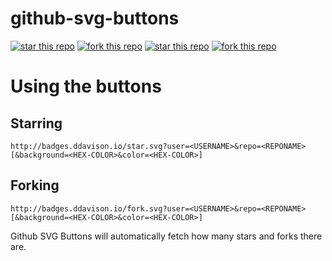 github-svg-buttons
===============

[![star this repo](http://badges.ddavison.io/star.svg?user=ddavison&repo=github-svg-buttons)](http://github.com/ddavison/github-svg-buttons)
[![fork this repo](http://badges.ddavison.io/fork.svg?user=ddavison&repo=github-svg-buttons)](http://github.com/ddavison/github-svg-buttons/fork)
[![star this repo](http://badges.ddavison.io/star.svg?user=ddavison&repo=github-svg-buttons&style=flat&color=fff&background=007ec6)](https://github.com/ddavison/github-svg-buttons)
[![fork this repo](http://badges.ddavison.io/fork.svg?user=ddavison&repo=github-svg-buttons&style=flat&color=fff&background=007ec6)](https://github.com/ddavison/github-svg-buttons/fork)


# Using the buttons
## Starring
  ```
  http://badges.ddavison.io/star.svg?user=<USERNAME>&repo=<REPONAME>[&background=<HEX-COLOR>&color=<HEX-COLOR>]
  ```

## Forking
  ```
  http://badges.ddavison.io/fork.svg?user=<USERNAME>&repo=<REPONAME>[&background=<HEX-COLOR>&color=<HEX-COLOR>]
  ```

Github SVG Buttons will automatically fetch how many stars and forks there are.
